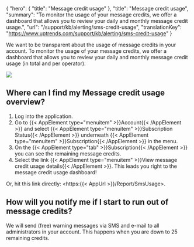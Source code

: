 {
  "hero": {
    "title": "Message credit usage"
  },
  "title": "Message credit usage",
  "summary": "To monitor the usage of your message credits, we offer a dashboard that allows you to review your daily and monthly message credit usage.",
  "url": "/support/kb/alerting/sms-credit-usage",
  "translationKey": "https://www.uptrends.com/support/kb/alerting/sms-credit-usage"
}

We want to be transparent about the usage of message credits in your account. To monitor the usage of your message credits, we offer a dashboard that allows you to review your daily and monthly message credit usage (in total and per operator).

![](/img/sub/support/sms-credit-usage-dashboard.png)

## Where can I find my Message credit usage overview?

1.  Log into the application.
2.  Go to {{< AppElement type="menuitem" >}}Account{{< /AppElement >}} and select {{< AppElement type="menuitem" >}}Subscription Status{{< /AppElement >}} underneath {{< AppElement type="menuitem" >}}Subscription{{< /AppElement >}} in the menu.
3.  On the {{< AppElement type="tab" >}}Subscription{{< /AppElement >}} you can see the remaining message credits.
4.  Select the link {{< AppElement type="menuitem" >}}View message credit usage details{{< /AppElement >}}. This leads you right to the message credit usage dashboard!

Or, hit this link directly: <https:{{< AppUrl >}}/Report/SmsUsage>.

## How will you notify me if I start to run out of message credits?

We will send (free) warning messages via SMS and e-mail to all administrators in your account. This happens when you are down to 25 remaining credits.
